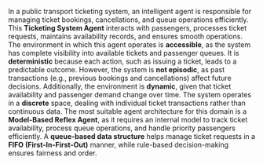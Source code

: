 In a public transport ticketing system, an intelligent agent is responsible for managing ticket bookings, cancellations, and queue operations efficiently. This **Ticketing System Agent** interacts with passengers, processes ticket requests, maintains availability records, and ensures smooth operations. The environment in which this agent operates is **accessible**, as the system has complete visibility into available tickets and passenger queues. It is **deterministic** because each action, such as issuing a ticket, leads to a predictable outcome. However, the system is **not episodic**, as past transactions (e.g., previous bookings and cancellations) affect future decisions. Additionally, the environment is **dynamic**, given that ticket availability and passenger demand change over time. The system operates in a **discrete** space, dealing with individual ticket transactions rather than continuous data. The most suitable agent architecture for this domain is a **Model-Based Reflex Agent**, as it requires an internal model to track ticket availability, process queue operations, and handle priority passengers efficiently. A **queue-based data structure** helps manage ticket requests in a **FIFO (First-In-First-Out)** manner, while rule-based decision-making ensures fairness and order.
